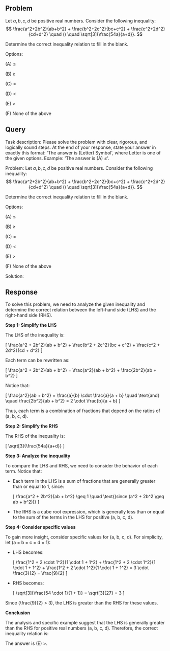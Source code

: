 ## Problem

Let $a, b, c, d$ be positive real numbers. Consider the following inequality:
$$
\frac{a^2+2b^2}{ab+b^2} + \frac{b^2+2c^2}{bc+c^2} + \frac{c^2+2d^2}{cd+d^2} \quad () \quad \sqrt[3]{\frac{54a}{a+d}}.
$$

Determine the correct inequality relation to fill in the blank.

Options:

(A) $\leq$ 

(B) $\geq$

(C) $=$ 

(D) $<$

(E) $>$

(F) None of the above

## Query

Task description: Please solve the problem with clear, rigorous, and logically sound steps. At the end of your response, state your answer in exactly this format: 'The answer is (Letter) Symbol', where Letter is one of the given options. Example: 'The answer is (A) $\leq$'.

Problem: Let $a, b, c, d$ be positive real numbers. Consider the following inequality:
$$
\frac{a^2+2b^2}{ab+b^2} + \frac{b^2+2c^2}{bc+c^2} + \frac{c^2+2d^2}{cd+d^2} \quad () \quad \sqrt[3]{\frac{54a}{a+d}}.
$$

Determine the correct inequality relation to fill in the blank.

Options:

(A) $\leq$ 

(B) $\geq$

(C) $=$ 

(D) $<$

(E) $>$

(F) None of the above

Solution:

## Response

To solve this problem, we need to analyze the given inequality and determine the correct relation between the left-hand side (LHS) and the right-hand side (RHS).

**Step 1: Simplify the LHS**

The LHS of the inequality is:

\[
\frac{a^2 + 2b^2}{ab + b^2} + \frac{b^2 + 2c^2}{bc + c^2} + \frac{c^2 + 2d^2}{cd + d^2}
\]

Each term can be rewritten as:

\[
\frac{a^2 + 2b^2}{ab + b^2} = \frac{a^2}{ab + b^2} + \frac{2b^2}{ab + b^2}
\]

Notice that:

\[
\frac{a^2}{ab + b^2} = \frac{a}{b} \cdot \frac{a}{a + b} \quad \text{and} \quad \frac{2b^2}{ab + b^2} = 2 \cdot \frac{b}{a + b}
\]

Thus, each term is a combination of fractions that depend on the ratios of \(a, b, c, d\).

**Step 2: Simplify the RHS**

The RHS of the inequality is:

\[
\sqrt[3]{\frac{54a}{a+d}}
\]

**Step 3: Analyze the inequality**

To compare the LHS and RHS, we need to consider the behavior of each term. Notice that:

- Each term in the LHS is a sum of fractions that are generally greater than or equal to 1, since:

  \[
  \frac{a^2 + 2b^2}{ab + b^2} \geq 1 \quad \text{(since \(a^2 + 2b^2 \geq ab + b^2\))}
  \]

- The RHS is a cube root expression, which is generally less than or equal to the sum of the terms in the LHS for positive \(a, b, c, d\).

**Step 4: Consider specific values**

To gain more insight, consider specific values for \(a, b, c, d\). For simplicity, let \(a = b = c = d = 1\):

- LHS becomes:

  \[
  \frac{1^2 + 2 \cdot 1^2}{1 \cdot 1 + 1^2} + \frac{1^2 + 2 \cdot 1^2}{1 \cdot 1 + 1^2} + \frac{1^2 + 2 \cdot 1^2}{1 \cdot 1 + 1^2} = 3 \cdot \frac{3}{2} = \frac{9}{2}
  \]

- RHS becomes:

  \[
  \sqrt[3]{\frac{54 \cdot 1}{1 + 1}} = \sqrt[3]{27} = 3
  \]

Since \(\frac{9}{2} > 3\), the LHS is greater than the RHS for these values.

**Conclusion**

The analysis and specific example suggest that the LHS is generally greater than the RHS for positive real numbers \(a, b, c, d\). Therefore, the correct inequality relation is:

The answer is (E) $>$.